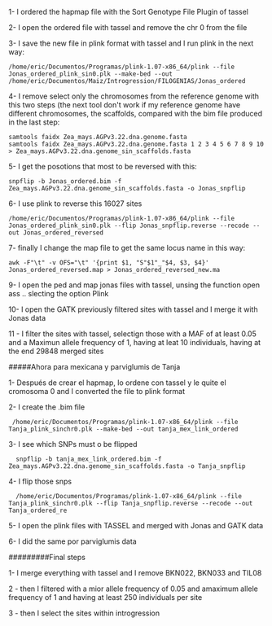 1- I ordered the hapmap file with the Sort Genotype File Plugin of tassel

2- I open the ordered file with tassel and remove the chr 0 from the file

3- I save the new file in plink format with tassel and I run plink in the next way:
      
    /home/eric/Documentos/Programas/plink-1.07-x86_64/plink --file Jonas_ordered_plink_sin0.plk --make-bed --out /home/eric/Documentos/Maiz/Introgression/FILOGENIAS/Jonas_ordered
    
4- I remove select only the chromosomes from the reference genome with this two steps (the next tool don't work if my 
   reference genome have different chromosomes, the scaffolds, compared with the bim file produced in the last step:

    samtools faidx Zea_mays.AGPv3.22.dna.genome.fasta
    samtools faidx Zea_mays.AGPv3.22.dna.genome.fasta 1 2 3 4 5 6 7 8 9 10 > Zea_mays.AGPv3.22.dna.genome_sin_scaffolds.fasta
    
5- I get the posotions that most to be reversed with this:

    snpflip -b Jonas_ordered.bim -f Zea_mays.AGPv3.22.dna.genome_sin_scaffolds.fasta -o Jonas_snpflip

6- I use plink to reverse this 16027 sites
    
    /home/eric/Documentos/Programas/plink-1.07-x86_64/plink --file Jonas_ordered_plink_sin0.plk --flip Jonas_snpflip.reverse --recode --out Jonas_ordered_reversed

7- finally I change the map file to get the same locus name in this way:

    awk -F"\t" -v OFS="\t" '{print $1, "S"$1"_"$4, $3, $4}' Jonas_ordered_reversed.map > Jonas_ordered_reversed_new.ma

9- I open the ped and map jonas files with tassel, unsing the function open ass .. slecting the option Plink

10- I open the GATK previously filtered sites with tassel and I merge it with Jonas data

11 - I filter the sites with tassel, selectign those with a MAF of at least 0.05 and a Maximun allele frequency of 1, having at leat 10 individuals, having at the end 29848 merged sites

#####Ahora para mexicana y parviglumis de Tanja

1- Después de crear el hapmap, lo ordene con tassel y le quite el cromosoma 0 and I converted the file to plink format 

2- I create the .bim file

     /home/eric/Documentos/Programas/plink-1.07-x86_64/plink --file Tanja_plink_sinchr0.plk --make-bed --out tanja_mex_link_ordered


3- I see which SNPs must o be flipped

      snpflip -b tanja_mex_link_ordered.bim -f Zea_mays.AGPv3.22.dna.genome_sin_scaffolds.fasta -o Tanja_snpflip

4- I flip those snps

      /home/eric/Documentos/Programas/plink-1.07-x86_64/plink --file Tanja_plink_sinchr0.plk --flip Tanja_snpflip.reverse --recode --out Tanja_ordered_re

5- I open the plink files with TASSEL and merged with Jonas and GATK data

6- I did the same por parviglumis data

#########Final steps

1- I merge everything with tassel and I remove BKN022, BKN033 and TIL08

2 - then I filtered with a mior allele frequency of 0.05 and  amaximum allele frequency of 1 and having at least 250 individuals per site 

3 - then I select the sites within introgression


